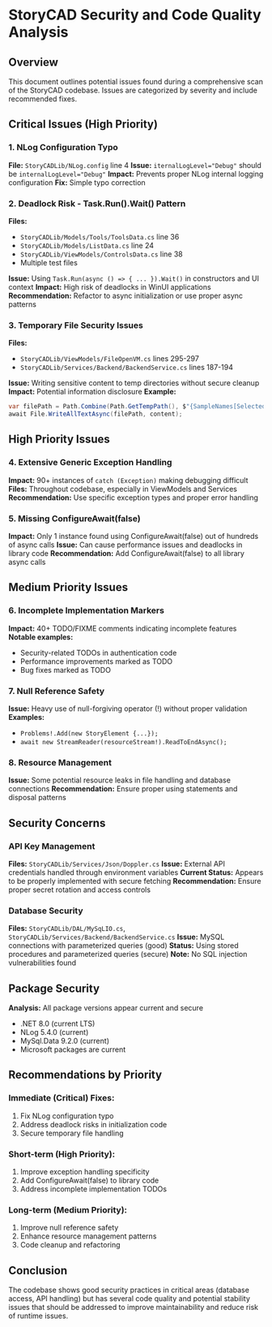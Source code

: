 # StoryCAD Security and Code Quality Analysis

## Overview
This document outlines potential issues found during a comprehensive scan of the StoryCAD codebase. Issues are categorized by severity and include recommended fixes.

## Critical Issues (High Priority)

### 1. NLog Configuration Typo
**File:** `StoryCADLib/NLog.config` line 4
**Issue:** `iternalLogLevel="Debug"` should be `internalLogLevel="Debug"`
**Impact:** Prevents proper NLog internal logging configuration
**Fix:** Simple typo correction

### 2. Deadlock Risk - Task.Run().Wait() Pattern
**Files:**
- `StoryCADLib/Models/Tools/ToolsData.cs` line 36
- `StoryCADLib/Models/ListData.cs` line 24
- `StoryCADLib/ViewModels/ControlsData.cs` line 38
- Multiple test files

**Issue:** Using `Task.Run(async () => { ... }).Wait()` in constructors and UI context
**Impact:** High risk of deadlocks in WinUI applications
**Recommendation:** Refactor to async initialization or use proper async patterns

### 3. Temporary File Security Issues
**Files:**
- `StoryCADLib/ViewModels/FileOpenVM.cs` lines 295-297
- `StoryCADLib/Services/Backend/BackendService.cs` lines 187-194

**Issue:** Writing sensitive content to temp directories without secure cleanup
**Impact:** Potential information disclosure
**Example:**
```csharp
var filePath = Path.Combine(Path.GetTempPath(), $"{SampleNames[SelectedSampleIndex]}.stbx");
await File.WriteAllTextAsync(filePath, content);
```

## High Priority Issues

### 4. Extensive Generic Exception Handling
**Impact:** 90+ instances of `catch (Exception)` making debugging difficult
**Files:** Throughout codebase, especially in ViewModels and Services
**Recommendation:** Use specific exception types and proper error handling

### 5. Missing ConfigureAwait(false)
**Impact:** Only 1 instance found using ConfigureAwait(false) out of hundreds of async calls
**Issue:** Can cause performance issues and deadlocks in library code
**Recommendation:** Add ConfigureAwait(false) to all library async calls

## Medium Priority Issues

### 6. Incomplete Implementation Markers
**Impact:** 40+ TODO/FIXME comments indicating incomplete features
**Notable examples:**
- Security-related TODOs in authentication code
- Performance improvements marked as TODO
- Bug fixes marked as TODO

### 7. Null Reference Safety
**Issue:** Heavy use of null-forgiving operator (!) without proper validation
**Examples:**
- `Problems!.Add(new StoryElement {...});`
- `await new StreamReader(resourceStream!).ReadToEndAsync();`

### 8. Resource Management
**Issue:** Some potential resource leaks in file handling and database connections
**Recommendation:** Ensure proper using statements and disposal patterns

## Security Concerns

### API Key Management
**Files:** `StoryCADLib/Services/Json/Doppler.cs`
**Issue:** External API credentials handled through environment variables
**Current Status:** Appears to be properly implemented with secure fetching
**Recommendation:** Ensure proper secret rotation and access controls

### Database Security
**Files:** `StoryCADLib/DAL/MySqLIO.cs`, `StoryCADLib/Services/Backend/BackendService.cs`
**Issue:** MySQL connections with parameterized queries (good)
**Status:** Using stored procedures and parameterized queries (secure)
**Note:** No SQL injection vulnerabilities found

## Package Security
**Analysis:** All package versions appear current and secure
- .NET 8.0 (current LTS)
- NLog 5.4.0 (current)
- MySql.Data 9.2.0 (current)
- Microsoft packages are current

## Recommendations by Priority

### Immediate (Critical) Fixes:
1. Fix NLog configuration typo
2. Address deadlock risks in initialization code
3. Secure temporary file handling

### Short-term (High Priority):
1. Improve exception handling specificity
2. Add ConfigureAwait(false) to library code
3. Address incomplete implementation TODOs

### Long-term (Medium Priority):
1. Improve null reference safety
2. Enhance resource management patterns
3. Code cleanup and refactoring

## Conclusion
The codebase shows good security practices in critical areas (database access, API handling) but has several code quality and potential stability issues that should be addressed to improve maintainability and reduce risk of runtime issues.
